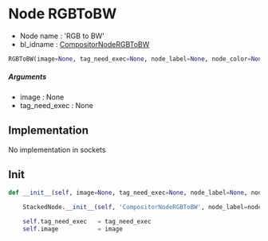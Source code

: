 # Node RGBToBW

- Node name : 'RGB to BW'
- bl_idname : [CompositorNodeRGBToBW](https://docs.blender.org/api/current/bpy.types.CompositorNodeRGBToBW.html)


``` python
RGBToBW(image=None, tag_need_exec=None, node_label=None, node_color=None)
```
##### Arguments

- image : None
- tag_need_exec : None

## Implementation

No implementation in sockets

## Init

``` python
def __init__(self, image=None, tag_need_exec=None, node_label=None, node_color=None):

    StackedNode.__init__(self, 'CompositorNodeRGBToBW', node_label=node_label, node_color=node_color)

    self.tag_need_exec   = tag_need_exec
    self.image           = image
```
